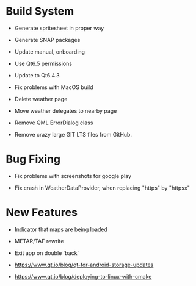 # Build System

* Generate spritesheet in proper way

* Generate SNAP packages

* Update manual, onboarding

* Use Qt6.5 permissions

* Update to Qt6.4.3

* Fix problems with MacOS build

* Delete weather page

* Move weather delegates to nearby page

* Remove QML ErrorDialog class

* Remove crazy large GIT LTS files from GitHub.


# Bug Fixing

* Fix problems with screenshots for google play

* Fix crash in WeatherDataProvider, when replacing "https" by "httpsx"


# New Features

* Indicator that maps are being loaded

* METAR/TAF rewrite

* Exit app on double 'back'

* https://www.qt.io/blog/qt-for-android-storage-updates

* https://www.qt.io/blog/deploying-to-linux-with-cmake
